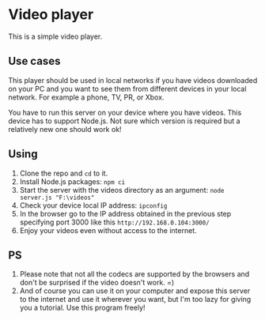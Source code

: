 # Video player

This is a simple video player.

## Use cases

This player should be used in local networks if you have videos downloaded on your PC and you want to see them from different devices in your local network. For example a phone, TV, PR, or Xbox.

You have to run this server on your device where you have videos. This device has to support Node.js. Not sure which version is required but a relatively new one should work ok!

## Using

1. Clone the repo and `cd` to it.
2. Install Node.js packages: `npm ci`
3. Start the server with the videos directory as an argument: `node server.js "F:\videos"`
4. Check your device local IP address: `ipconfig`
5. In the browser go to the IP address obtained in the previous step specifying port 3000 like this `http://192.168.0.104:3000/`
6. Enjoy your videos even without access to the internet.

## PS

1. Please note that not all the codecs are supported by the browsers and don't be surprised if the video doesn't work. =)
2. And of course you can use it on your computer and expose this server to the internet and use it wherever you want, but I'm too lazy for giving you a tutorial. Use this program freely!
